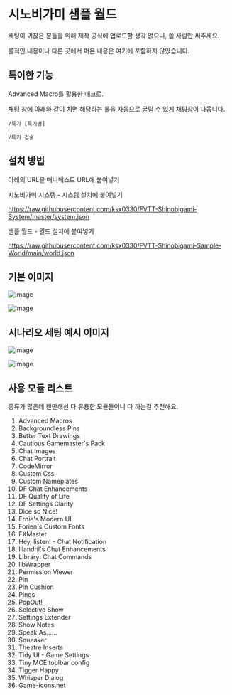 # 시노비가미 샘플 월드

세팅이 귀찮은 분들을 위해 제작
공식에 업로드할 생각 없으니, 쓸 사람만 써주세요.

룰적인 내용이나 다른 곳에서 퍼온 내용은 여기에 포함하지 않았습니다.

## 특이한 기능
Advanced Macro를 활용한 매크로. 

채팅 창에 아래와 같이 치면 해당하는 롤을 자동으로 굴릴 수 있게 채팅창이 나옵니다.

<code>/특기 [특기명]</code>

<code>/특기 검술</code>


## 설치 방법
아래의 URL을 매니페스트 URL에 붙여넣기


시노비가미 시스템 - 시스템 설치에 붙여넣기

https://raw.githubusercontent.com/ksx0330/FVTT-Shinobigami-System/master/system.json

샘플 월드 - 월드 설치에 붙여넣기

https://raw.githubusercontent.com/ksx0330/FVTT-Shinobigami-Sample-World/main/world.json


## 기본 이미지
![image](https://user-images.githubusercontent.com/15700174/133083485-4bcd3091-4eb8-4057-a591-573d8f7271db.png)

![image](https://user-images.githubusercontent.com/15700174/133083800-0610df89-9109-45fb-b155-6ec2526d43e5.png)


## 시나리오 세팅 예시 이미지
![image](https://user-images.githubusercontent.com/15700174/133083947-10f5878c-b588-495f-b78b-40e5d57b2fe0.png)

![image](https://user-images.githubusercontent.com/15700174/133083974-1c57ad5e-bad4-4b2b-a40e-9a0a05d30719.png)


## 사용 모듈 리스트
종류가 많은데 왠만해선 다 유용한 모듈들이니 다 까는걸 추천해요.

1. Advanced Macros
2. Backgroundless Pins
3. Better Text Drawings
4. Cautious Gamemaster's Pack
5. Chat Images
6. Chat Portrait
7. CodeMirror
8. Custom Css
9. Custom Nameplates
10. DF Chat Enhancements
11. DF Quality of Life
12. DF Settings Clarity
13. Dice so Nice!
14. Ernie's Modern UI
15. Forien's Custom Fonts
16. FXMaster
17. Hey, listen! - Chat Notification
18. Illandril's Chat Enhancements
19. Library: Chat Commands
20. libWrapper
21. Permission Viewer
22. Pin
23. Pin Cushion
24. Pings
25. PopOut!
26. Selective Show
27. Settings Extender
28. Show Notes
29. Speak As......
30. Squeaker
31. Theatre Inserts
32. Tidy UI - Game Settings
33. Tiny MCE toolbar config
34. Tigger Happy
35. Whisper Dialog
36. Game-icons.net
